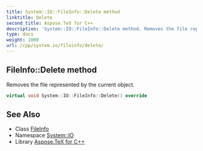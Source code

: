 ```yaml
---
title: System::IO::FileInfo::Delete method
linktitle: Delete
second_title: Aspose.TeX for C++
description: 'System::IO::FileInfo::Delete method. Removes the file represented by the current object in C++.'
type: docs
weight: 1000
url: /cpp/system.io/fileinfo/delete/
---
```

## FileInfo::Delete method


Removes the file represented by the current object.

```cpp
virtual void System::IO::FileInfo::Delete() override
```

## See Also

* Class [FileInfo](../)
* Namespace [System::IO](../../)
* Library [Aspose.TeX for C++](../../../)
